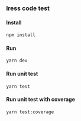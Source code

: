 ### Iress code test

#### Install

```
npm install
```

#### Run

```
yarn dev
```

#### Run unit test

```
yarn test
```

#### Run unit test with coverage

```
yarn test:coverage
```
